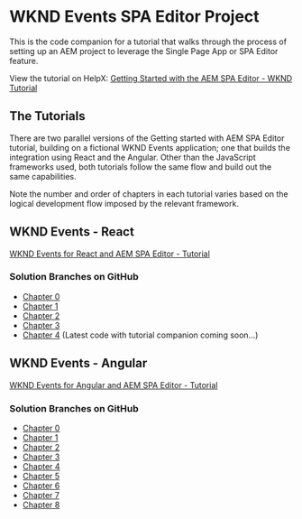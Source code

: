 # WKND Events SPA Editor Project

This is the code companion for a tutorial that walks through the process of setting up an AEM project to leverage the Single Page App or SPA Editor feature.

View the tutorial on HelpX: [Getting Started with the AEM SPA Editor - WKND Tutorial](https://helpx.adobe.com/experience-manager/kt/sites/using/getting-started-spa-wknd-tutorial-develop.html)

## The Tutorials

There are two parallel versions of the Getting started with AEM SPA Editor tutorial, building on a fictional WKND Events application; one that builds the integration using React and the Angular. Other than the JavaScript frameworks used, both tutorials follow the same flow and build out the same capabilities.

Note the number and order of chapters in each tutorial varies based on the logical development flow imposed by the relevant framework.

## WKND Events - React

[WKND Events for React and AEM SPA Editor - Tutorial](https://helpx.adobe.com/experience-manager/kt/sites/using/getting-started-spa-wknd-tutorial-develop/react.html)

### Solution Branches on GitHub

* [Chapter 0](https://github.com/Adobe-Marketing-Cloud/aem-guides-wknd-events/tree/react/chapter-0)
* [Chapter 1](https://github.com/Adobe-Marketing-Cloud/aem-guides-wknd-events/tree/react/chapter-1)
* [Chapter 2](https://github.com/Adobe-Marketing-Cloud/aem-guides-wknd-events/tree/react/chapter-2)
* [Chapter 3](https://github.com/Adobe-Marketing-Cloud/aem-guides-wknd-events/tree/react/chapter-3)
* [Chapter 4](https://github.com/Adobe-Marketing-Cloud/aem-guides-wknd-events/tree/react/chapter-4) (Latest code with tutorial companion coming soon...)

## WKND Events - Angular

[WKND Events for Angular and AEM SPA Editor - Tutorial](https://helpx.adobe.com/experience-manager/kt/sites/using/getting-started-spa-wknd-tutorial-develop/angular.html)

### Solution Branches on GitHub

* [Chapter 0](https://github.com/Adobe-Marketing-Cloud/aem-guides-wknd-events/tree/angular/chapter-0)
* [Chapter 1](https://github.com/Adobe-Marketing-Cloud/aem-guides-wknd-events/tree/angular/chapter-1)
* [Chapter 2](https://github.com/Adobe-Marketing-Cloud/aem-guides-wknd-events/tree/angular/chapter-2)
* [Chapter 3](https://github.com/Adobe-Marketing-Cloud/aem-guides-wknd-events/tree/angular/chapter-3)
* [Chapter 4](https://github.com/Adobe-Marketing-Cloud/aem-guides-wknd-events/tree/angular/chapter-4)
* [Chapter 5](https://github.com/Adobe-Marketing-Cloud/aem-guides-wknd-events/tree/angular/chapter-5)
* [Chapter 6](https://github.com/Adobe-Marketing-Cloud/aem-guides-wknd-events/tree/angular/chapter-6)
* [Chapter 7](https://github.com/Adobe-Marketing-Cloud/aem-guides-wknd-events/tree/angular/chapter-7)
* [Chapter 8](https://github.com/Adobe-Marketing-Cloud/aem-guides-wknd-events/tree/angular/chapter-8)